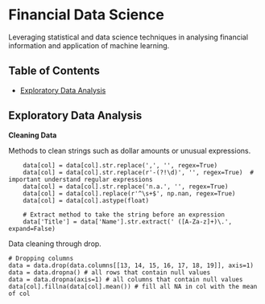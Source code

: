 # Financial Data Science
Leveraging statistical and data science techniques in analysing financial information and application of machine learning.

## Table of Contents
* [Exploratory Data Analysis](#exploratory-data-analysis)

## Exploratory Data Analysis
**Cleaning Data**

Methods to clean strings such as dollar amounts or unusual expressions.

```
    data[col] = data[col].str.replace(',', '', regex=True)
    data[col] = data[col].str.replace(r'-(?!\d)', '', regex=True)  # important understand regular expressions
    data[col] = data[col].str.replace('n.a.', '', regex=True)
    data[col] = data[col].replace(r'^\s+$', np.nan, regex=True)
    data[col] = data[col].astype(float)
    
    # Extract method to take the string before an expression
    data['Title'] = data['Name'].str.extract(' ([A-Za-z]+)\.', expand=False)
```    

Data cleaning through drop.

```
# Dropping columns
data = data.drop(data.columns[[13, 14, 15, 16, 17, 18, 19]], axis=1)
data = data.dropna() # all rows that contain null values
data = data.dropna(axis=1) # all columns that contain null values
data[col].fillna(data[col].mean()) # fill all NA in col with the mean of col
```
